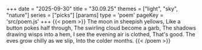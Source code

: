 +++
date = "2025-09-30"
title = "30.09.25"
themes = ["light", "sky", "nature"]
series = ["picks"]
[params]
  type = 'poem'
  pageKey = 'src/poem.js'
+++
{{< poem >}}
The moon in sheepish yellows,
Like a button pokes half through,
The swirling cloud become a garb,
The shadows drawing wisps into a hem,
I see the evening air is clothed,
That's good. The eves grow chilly as we slip,
Into the colder months.
{{< /poem >}}